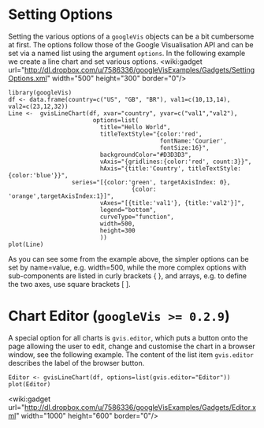 
# Setting Options #
Setting the various options of a `googleVis` objects can be a bit
cumbersome at first. The options follow those of the Google
Visualisation API and can be set via a named list using the argument `options`.
In the following example we create a line chart and set various options.
&lt;wiki:gadget url="http://dl.dropbox.com/u/7586336/googleVisExamples/Gadgets/SettingOptions.xml" width="500" height="300" border="0"/&gt;
```
library(googleVis)
df <- data.frame(country=c("US", "GB", "BR"), val1=c(10,13,14), val2=c(23,12,32))
Line <-  gvisLineChart(df, xvar="country", yvar=c("val1","val2"),
                        options=list(
                          title="Hello World",
                          titleTextStyle="{color:'red', 
                                           fontName:'Courier', 
                                           fontSize:16}",                         
                          backgroundColor="#D3D3D3",                          
                          vAxis="{gridlines:{color:'red', count:3}}",
                          hAxis="{title:'Country', titleTextStyle:{color:'blue'}}",
		          series="[{color:'green', targetAxisIndex: 0},	
                                   {color: 'orange',targetAxisIndex:1}]",
                          vAxes="[{title:'val1'}, {title:'val2'}]",
                          legend="bottom",
                          curveType="function",
                          width=500,
                          height=300                         
                          ))
plot(Line)
```
As you can see some from the example above, the simpler options can be set by name=value,
e.g. width=500, while the more complex options with sub-components are
listed in curly brackets { }, and arrays, e.g. to define the two
axes, use square brackets [ ].

# Chart Editor (`googleVis >= 0.2.9`) #
A special option for all charts is `gvis.editor`, which puts a
button onto the page allowing the user to edit, change and customise the chart in
a browser window, see the following example.
The content of the list item `gvis.editor` describes the label
of the browser button.
```
Editor <- gvisLineChart(df, options=list(gvis.editor="Editor"))
plot(Editor)
```
&lt;wiki:gadget url="http://dl.dropbox.com/u/7586336/googleVisExamples/Gadgets/Editor.xml" width="1000" height="600" border="0"/&gt;